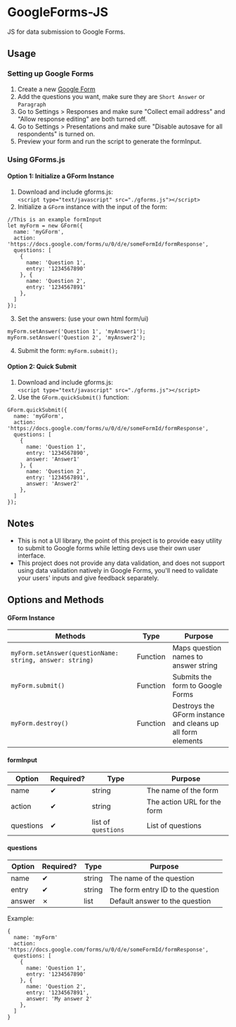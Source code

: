 # GoogleForms-JS
JS for data submission to Google Forms.

## Usage

### Setting up Google Forms
1. Create a new [Google Form](https://docs.google.com/forms/u/0/)
2. Add the questions you want, make sure they are `Short Answer` or `Paragraph`
3. Go to Settings > Responses and make sure "Collect email address" and "Allow response editing" are both turned off.
4. Go to Settings > Presentations and make sure "Disable autosave for all respondents" is turned on.
5. Preview your form and run the script to generate the formInput.

### Using GForms.js

#### Option 1: Initialize a GForm Instance
1. Download and include gforms.js:\
`<script type="text/javascript" src="./gforms.js"></script>`
2. Initialize a `GForm` instance with the input of the form:
```
//This is an example formInput
let myForm = new GForm({
  name: 'myGForm',
  action: 'https://docs.google.com/forms/u/0/d/e/someFormId/formResponse',
  questions: [
    {
      name: 'Question 1',
      entry: '1234567890'
    }, {
      name: 'Question 2',
      entry: '1234567891'
    },
  ]
});
```
3. Set the answers: (use your own html form/ui)
```
myForm.setAnswer('Question 1', 'myAnswer1');
myForm.setAnswer('Question 2', 'myAnswer2');
```

4. Submit the form: `myForm.submit();`

#### Option 2: Quick Submit
1. Download and include gforms.js:\
`<script type="text/javascript" src="./gforms.js"></script>`
2. Use the `GForm.quickSubmit()` function:
```
GForm.quickSubmit({
  name: 'myGForm',
  action: 'https://docs.google.com/forms/u/0/d/e/someFormId/formResponse',
  questions: [
    {
      name: 'Question 1',
      entry: '1234567890',
      answer: 'Answer1'
    }, {
      name: 'Question 2',
      entry: '1234567891',
      answer: 'Answer2'
    },
  ]
});
```

## Notes
- This is not a UI library, the point of this project is to provide easy utility to submit to Google forms while letting devs use their own user interface.
- This project does not provide any data validation, and does not support using data validation natively in Google Forms, you'll need to validate your users' inputs and give feedback separately.


## Options and Methods
#### GForm Instance
| Methods  | Type | Purpose |
| --- | --- | --- |
| `myForm.setAnswer(questionName: string, answer: string)` | Function | Maps question names to answer string |
| `myForm.submit()`  | Function | Submits the form to Google Forms |
| `myForm.destroy()` | Function | Destroys the GForm instance and cleans up all form elements

#### formInput
| Option | Required? | Type | Purpose |
| --- | --- | --- | --- |
| name | ✔ | string | The name of the form |
| action | ✔ | string | The action URL for the form |
| questions | ✔ | list of `questions` | List of questions |

#### questions
| Option | Required? | Type | Purpose |
| --- | --- | --- | --- |
| name | ✔ | string | The name of the question |
| entry | ✔ | string | The form entry ID to the question |
| answer | ✗ | list | Default answer to the question |

Example:
```
{
  name: 'myForm'
  action: 'https://docs.google.com/forms/u/0/d/e/someFormId/formResponse',
  questions: [
    {
      name: 'Question 1',
      entry: '1234567890'
    }, {
      name: 'Question 2',
      entry: '1234567891',
      answer: 'My answer 2'
    },
  ]
}
```

